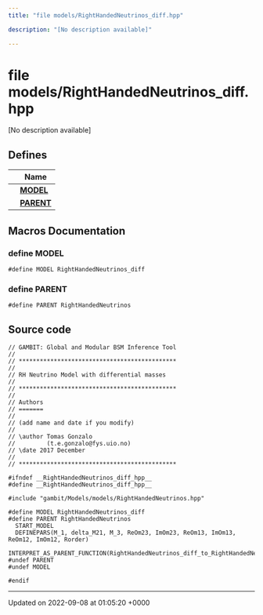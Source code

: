 ```yaml
---
title: "file models/RightHandedNeutrinos_diff.hpp"

description: "[No description available]"

---
```


# file models/RightHandedNeutrinos_diff.hpp

[No description available]

## Defines

|                | Name           |
| -------------- | -------------- |
|  | **[MODEL](/documentation/code/files/righthandedneutrinos__diff_8hpp/)**  |
|  | **[PARENT](/documentation/code/files/righthandedneutrinos__diff_8hpp/)**  |




## Macros Documentation

### define MODEL

```
#define MODEL RightHandedNeutrinos_diff
```


### define PARENT

```
#define PARENT RightHandedNeutrinos
```


## Source code

```
// GAMBIT: Global and Modular BSM Inference Tool
//
// *********************************************
//
// RH Neutrino Model with differential masses
//
// *********************************************
//
// Authors
// =======
//
// (add name and date if you modify)
//
// \author Tomas Gonzalo
//         (t.e.gonzalo@fys.uio.no)
// \date 2017 December
//
// *********************************************

#ifndef __RightHandedNeutrinos_diff_hpp__
#define __RightHandedNeutrinos_diff_hpp__

#include "gambit/Models/models/RightHandedNeutrinos.hpp"

#define MODEL RightHandedNeutrinos_diff
#define PARENT RightHandedNeutrinos
  START_MODEL
  DEFINEPARS(M_1, delta_M21, M_3, ReOm23, ImOm23, ReOm13, ImOm13, ReOm12, ImOm12, Rorder)
  INTERPRET_AS_PARENT_FUNCTION(RightHandedNeutrinos_diff_to_RightHandedNeutrinos)
#undef PARENT
#undef MODEL

#endif
```


-------------------------------

Updated on 2022-09-08 at 01:05:20 +0000
